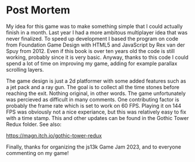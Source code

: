 # Post Mortem

My idea for this game was to make something simple that I could actually finish in a month. Last year I had a more ambitous multiplayer idea that was never finalized. To speed up development I based the program on code from Foundation Game Design with HTML5 and JavaScript by Rex van der Spuy from 2012. Even if this book is over ten years old the code is still working, probably since it is very basic. Anyway, thanks to this code I could spend a lot of time on improving my game, adding for example parallax scrolling layers.

The game design is just a 2d platformer with some added features such as a jet pack and a ray gun. The goal is to collect all the time stones before reaching the exit. Nothing original, in other words. The game unfortunately was percieved as difficult in many comments. One contributing factor is probably the frame rate which is set to work on 60 FPS. Playing it on 144 FPS was obviously not a nice experiance, but this was relatively easy to fix with a time stamp. This and other updates can be found in the Gothic Tower Redux folder. See also:

https://magn.itch.io/gothic-tower-redux

Finally, thanks for organizing the js13k Game Jam 2023, and to everyone commenting on my game!
